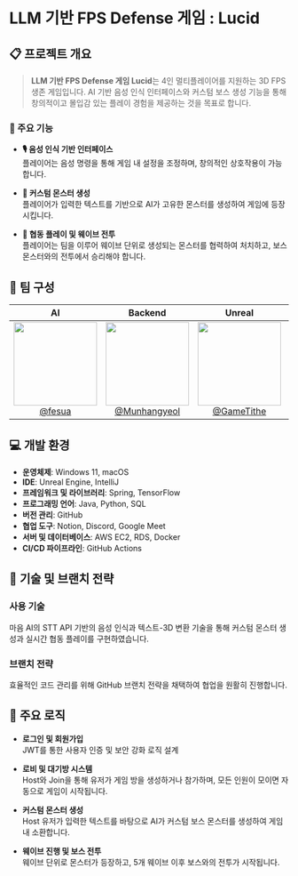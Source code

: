 # **LLM 기반 FPS Defense 게임 : Lucid**

## 📋 프로젝트 개요
> **LLM 기반 FPS Defense 게임 Lucid**는 4인 멀티플레이어를 지원하는 3D FPS 생존 게임입니다. AI 기반 음성 인식 인터페이스와 커스텀 보스 생성 기능을 통해 창의적이고 몰입감 있는 플레이 경험을 제공하는 것을 목표로 합니다.

### 🎯 주요 기능
- **🎙 음성 인식 기반 인터페이스**  
  플레이어는 음성 명령을 통해 게임 내 설정을 조정하며, 창의적인 상호작용이 가능합니다.
  
- **👾 커스텀 몬스터 생성**  
  플레이어가 입력한 텍스트를 기반으로 AI가 고유한 몬스터를 생성하여 게임에 등장시킵니다.
  
- **👫 협동 플레이 및 웨이브 전투**  
  플레이어는 팀을 이루어 웨이브 단위로 생성되는 몬스터를 협력하여 처치하고, 보스 몬스터와의 전투에서 승리해야 합니다.

## 👥 팀 구성

| **AI** | **Backend** | **Unreal** | **Unreal** |
| :------: |  :------: | :------: | :------: |
[<img src="https://avatars.githubusercontent.com/u/83965086?v=4" height=150 width=150> <br/> @fesua](https://github.com/fesua) |  [<img src="https://avatars.githubusercontent.com/u/113831848?v=4" height=150 width=150> <br/> @Munhangyeol](https://github.com/Munhangyeol) | [<img src="https://avatars.githubusercontent.com/u/100117286?v=4" height=150 width=150> <br/> @GameTithe](https://github.com/GameTithe) | [<img src="https://avatars.githubusercontent.com/u/138466881?v=4" height=150 width=150> <br/> @caprisunlike](https://github.com/caprisunlike) |


## 💻 개발 환경
- **운영체제**: Windows 11, macOS
- **IDE**: Unreal Engine, IntelliJ
- **프레임워크 및 라이브러리**: Spring, TensorFlow
- **프로그래밍 언어**: Java, Python, SQL
- **버전 관리**: GitHub
- **협업 도구**: Notion, Discord, Google Meet
- **서버 및 데이터베이스**: AWS EC2, RDS, Docker
- **CI/CD 파이프라인**: GitHub Actions


## 🔧 기술 및 브랜치 전략
### 사용 기술
마음 AI의 STT API 기반의 음성 인식과 텍스트-3D 변환 기술을 통해 커스텀 몬스터 생성과 실시간 협동 플레이를 구현하였습니다.

### 브랜치 전략
효율적인 코드 관리를 위해 GitHub 브랜치 전략을 채택하여 협업을 원활히 진행합니다.

## 🧩 주요 로직
- **로그인 및 회원가입**  
  JWT를 통한 사용자 인증 및 보안 강화 로직 설계

- **로비 및 대기방 시스템**  
  Host와 Join을 통해 유저가 게임 방을 생성하거나 참가하며, 모든 인원이 모이면 자동으로 게임이 시작됩니다.

- **커스텀 몬스터 생성**  
  Host 유저가 입력한 텍스트를 바탕으로 AI가 커스텀 보스 몬스터를 생성하여 게임 내 소환합니다.

- **웨이브 진행 및 보스 전투**  
  웨이브 단위로 몬스터가 등장하고, 5개 웨이브 이후 보스와의 전투가 시작됩니다.

